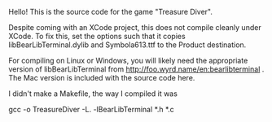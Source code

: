 
Hello! This is the source code for the game "Treasure Diver".

Despite coming with an XCode project, this does not compile cleanly under XCode. To
fix this, set the options such that it copies libBearLibTerminal.dylib and Symbola613.ttf
to the Product destination.

For compiling on Linux or Windows, you will likely need the appropriate version of 
libBearLibTerminal from http://foo.wyrd.name/en:bearlibterminal . The Mac version is
included with the source code here.

I didn't make a Makefile, the way I compiled it was 

gcc -o TreasureDiver  -L. -lBearLibTerminal *.h *.c
